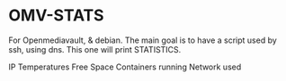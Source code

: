 # OMV-STATS

For Openmediavault, & debian.
The main goal is to have a script used by ssh, using dns.
This one will print STATISTICS.

 IP
 Temperatures
 Free Space
 Containers running
 Network used
